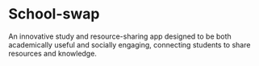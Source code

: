 # School-swap
An innovative study and resource-sharing app designed to be both academically useful and socially engaging, connecting students to share resources and knowledge.
